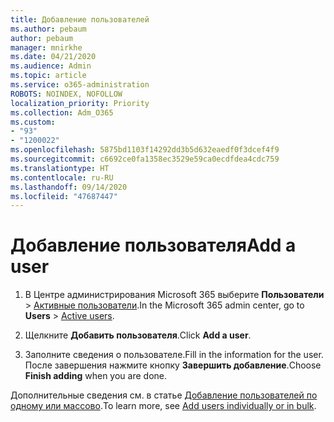 ```yaml
---
title: Добавление пользователей
ms.author: pebaum
author: pebaum
manager: mnirkhe
ms.date: 04/21/2020
ms.audience: Admin
ms.topic: article
ms.service: o365-administration
ROBOTS: NOINDEX, NOFOLLOW
localization_priority: Priority
ms.collection: Adm_O365
ms.custom:
- "93"
- "1200022"
ms.openlocfilehash: 5875bd1103f14292dd3b5d632eaedf0f3dcef4f9
ms.sourcegitcommit: c6692ce0fa1358ec3529e59ca0ecdfdea4cdc759
ms.translationtype: HT
ms.contentlocale: ru-RU
ms.lasthandoff: 09/14/2020
ms.locfileid: "47687447"
---
```

# <a name="add-a-user"></a><span data-ttu-id="a7bdf-102">Добавление пользователя</span><span class="sxs-lookup"><span data-stu-id="a7bdf-102">Add a user</span></span>

1. <span data-ttu-id="a7bdf-103">В Центре администрирования Microsoft 365 выберите **Пользователи** > [Активные пользователи](https://admin.microsoft.com/Adminportal/Home?source=applauncher#/users).</span><span class="sxs-lookup"><span data-stu-id="a7bdf-103">In the Microsoft 365 admin center, go to **Users** > [Active users](https://admin.microsoft.com/Adminportal/Home?source=applauncher#/users).</span></span>

2. <span data-ttu-id="a7bdf-104">Щелкните **Добавить пользователя**.</span><span class="sxs-lookup"><span data-stu-id="a7bdf-104">Click **Add a user**.</span></span>

3. <span data-ttu-id="a7bdf-105">Заполните сведения о пользователе.</span><span class="sxs-lookup"><span data-stu-id="a7bdf-105">Fill in the information for the user.</span></span> <span data-ttu-id="a7bdf-106">После завершения нажмите кнопку **Завершить добавление**.</span><span class="sxs-lookup"><span data-stu-id="a7bdf-106">Choose **Finish adding** when you are done.</span></span>

<span data-ttu-id="a7bdf-107">Дополнительные сведения см. в статье [Добавление пользователей по одному или массово](https://docs.microsoft.com/microsoft-365/admin/add-users/add-users).</span><span class="sxs-lookup"><span data-stu-id="a7bdf-107">To learn more, see [Add users individually or in bulk](https://docs.microsoft.com/microsoft-365/admin/add-users/add-users).</span></span>